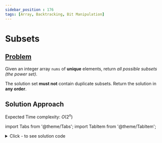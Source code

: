 ```yaml
---
sidebar_position : 176
tags: [Array, Backtracking, Bit Manipulation]
---
```


# Subsets

## [Problem](https://leetcode.com/problems/subsets/)

<p>Given an integer array <code>nums</code> of <strong>unique</strong> elements, return <em>all possible subsets (the power set)</em>.</p>

<p>The solution set <strong>must not</strong> contain duplicate subsets. Return the solution in <strong>any order</strong>.</p>

## Solution Approach

Expected Time complexity: $O(2^n)$

import Tabs from '@theme/Tabs';
import TabItem from '@theme/TabItem';

<details><summary>Click - to see solution code</summary>

<Tabs>
<TabItem value="cpp" label="C++">

```cpp
class Solution {
   public:
    vector<vector<int>> subsets(vector<int>& nums) {
        set<vector<int>> st;
        for (int i = 0; i < (1ll << nums.size()); i++) {
            vector<int> subset;
            for (int j = 0; j < nums.size(); j++) {
                int bit = (1ll << j) & i;
                if (bit) subset.push_back(nums[j]);
            }
            sort(subset.begin(), subset.end());
            st.insert(subset);
        }
        vector<vector<int>> ans(st.begin(), st.end());
        return ans;
    }
};

```
</TabItem>
</Tabs>

</details>
